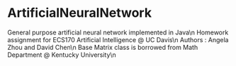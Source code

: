# ArtificialNeuralNetwork
General purpose artificial neural network implemented in Java\n
Homework assignment for ECS170 Artificial Intelligence @ UC Davis\n
Authors : Angela Zhou and David Chen\n
Base Matrix class is borrowed from Math Department @ Kentucky University\n
      

